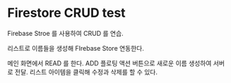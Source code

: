 # Firestore CRUD test

Firebase Stroe 를 사용하여 CRUD 를 연습.

리스트로 이름들을 생성해 FIrebase Store 연동한다.

메인 화면에서 READ 를 한다.
ADD 플로팅 액션 버튼으로 새로운 이름 생성하여 서버로 전달.
리스트 아이템을 클릭해 수정과 삭제를 할 수 있다.
